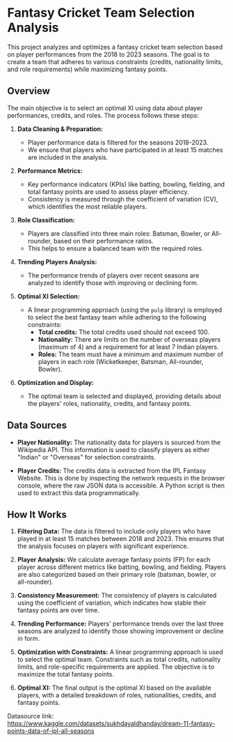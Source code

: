 # Fantasy Cricket Team Selection Analysis

This project analyzes and optimizes a fantasy cricket team selection based on player performances from the 2018 to 2023 seasons. The goal is to create a team that adheres to various constraints (credits, nationality limits, and role requirements) while maximizing fantasy points.

## Overview

The main objective is to select an optimal XI using data about player performances, credits, and roles. The process follows these steps:

1. **Data Cleaning & Preparation:**
   - Player performance data is filtered for the seasons 2018-2023.
   - We ensure that players who have participated in at least 15 matches are included in the analysis.

2. **Performance Metrics:**
   - Key performance indicators (KPIs) like batting, bowling, fielding, and total fantasy points are used to assess player efficiency.
   - Consistency is measured through the coefficient of variation (CV), which identifies the most reliable players.

3. **Role Classification:**
   - Players are classified into three main roles: Batsman, Bowler, or All-rounder, based on their performance ratios.
   - This helps to ensure a balanced team with the required roles.

4. **Trending Players Analysis:**
   - The performance trends of players over recent seasons are analyzed to identify those with improving or declining form.

5. **Optimal XI Selection:**
   - A linear programming approach (using the `pulp` library) is employed to select the best fantasy team while adhering to the following constraints:
     - **Total credits:** The total credits used should not exceed 100.
     - **Nationality:** There are limits on the number of overseas players (maximum of 4) and a requirement for at least 7 Indian players.
     - **Roles:** The team must have a minimum and maximum number of players in each role (Wicketkeeper, Batsman, All-rounder, Bowler).
  
6. **Optimization and Display:**
   - The optimal team is selected and displayed, providing details about the players' roles, nationality, credits, and fantasy points.

## Data Sources

- **Player Nationality:** The nationality data for players is sourced from the Wikipedia API. This information is used to classify players as either "Indian" or "Overseas" for selection constraints.
  
- **Player Credits:** The credits data is extracted from the IPL Fantasy Website. This is done by inspecting the network requests in the browser console, where the raw JSON data is accessible. A Python script is then used to extract this data programmatically.

## How It Works

1. **Filtering Data:** 
   The data is filtered to include only players who have played in at least 15 matches between 2018 and 2023. This ensures that the analysis focuses on players with significant experience.

2. **Player Analysis:** 
   We calculate average fantasy points (FP) for each player across different metrics like batting, bowling, and fielding. Players are also categorized based on their primary role (batsman, bowler, or all-rounder).

3. **Consistency Measurement:**
   The consistency of players is calculated using the coefficient of variation, which indicates how stable their fantasy points are over time.

4. **Trending Performance:** 
   Players' performance trends over the last three seasons are analyzed to identify those showing improvement or decline in form.

5. **Optimization with Constraints:** 
   A linear programming approach is used to select the optimal team. Constraints such as total credits, nationality limits, and role-specific requirements are applied. The objective is to maximize the total fantasy points.

6. **Optimal XI:**
   The final output is the optimal XI based on the available players, with a detailed breakdown of roles, nationalities, credits, and fantasy points.

Datasource link: https://www.kaggle.com/datasets/sukhdayaldhanday/dream-11-fantasy-points-data-of-ipl-all-seasons
